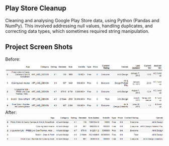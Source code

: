 ## Play Store Cleanup

Cleaning and analysing Google Play Store data, using Python (Pandas and NumPy). This involved addressing null values, handling duplicates, and correcting data types, which sometimes required string manipulation.

## Project Screen Shots
Before:
![image](https://github.com/jonathanyang7/play_store_cleanup/blob/897229eb23a90fe79b8635b87283c85ed5b60a61/2.%20Jupyter%20Notebook/raw_data.png)
After:
![image](https://github.com/jonathanyang7/play_store_cleanup/blob/8078ce8f7ec84bd43beabb84107670772a23b7ec/2.%20Jupyter%20Notebook/cleaned_data.png)
